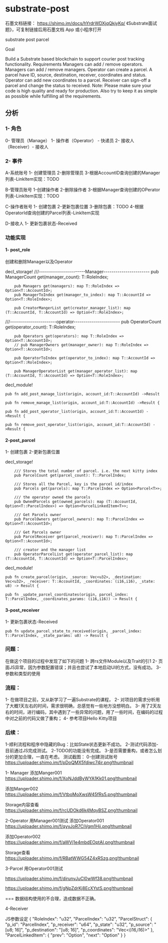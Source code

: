 # substrate-post

石墨文档链接：
https://shimo.im/docs/hYrdrWDXjqQkjyKq/ 《Substrate面试题》，可复制链接后用石墨文档 App 或小程序打开


substrate post parcel

Goal

Build a Substrate based blockchain to support courier post tracking functionality.
Requirements
Managers can add / remove operators.
Managers can add / remove managers.
Operator can create a parcel.
A parcel have ID, source, destination, receiver, coordinates and status.
Operator can add new coordinates to a parcel.
Receiver can sign-off a parcel and change the status to received.
Note: Please make sure your code is high quality and ready for production. Also try to keep it as simple as possible while fulfilling all the requirements.

## 分析

### 1- 角色
0- 管理员（Manage）
1- 操作者（Operator） - 快递员
2- 接收人（Receiver）- 接收人

### 2- 事件

A-系统账号
1- 创建管理员
2-删除管理员
3-根据AccountID查询创建的Manager列表-LinkItem实现：TODO

B-管理员账号
1-创建操作者
2-删除操作者
3-根据Manager查询创建的OPerator列表-LinkItem实现：TODO

C-操作者账号
1- 创建包裹
2-更新包裹位置
3-删除包裹：TODO
4-根据OperatorId查询创建的Parcel列表-LinkItem实现

D-接收人
1- 更新包裹状态-Received

### 功能实现

#### 1- post_role
创建和删除Manager以及Operator

decl_storage!
        ///-----------------------Manager-----------------------
        pub ManagerCount get(manager_count): T::RoleIndex;

        pub Managers get(managers): map T::RoleIndex => Option<T::AccountId>;
        pub ManagerToIndex get(manager_to_index): map T::AccountId => Option<T::RoleIndex>;
        
        pub CreatorMangerList get(creator_manager_list): map (T::AccountId, T::AccountId) => Option<T::RoleIndex>;
///-----------------------operator-----------------------
        pub OperatorCount get(operator_count): T::RoleIndex;
        
        pub Operators get(operators): map T::RoleIndex => Option<T::AccountId>;
        // pub ManagerOwners get(manager_owner): map T::RoleIndex => Option<T::AccountId>;
        
        pub OperatorToIndex get(operator_to_index): map T::AccountId => Option<T::RoleIndex>;
        
        pub ManagerOperatorList get(manager_operator_list): map (T::AccountId, T::AccountId) => Option<T::RoleIndex>;
 
decl_module!

    pub fn add_post_manage_list(origin, account_id:T::AccountId) ->Result
    
    pub fn remove_manage_list(origin, account_id:T::AccountId) ->Result {
 
    pub fn add_post_operator_list(origin, account_id:T::AccountId) ->Result {
    
    pub fn remove_post_operator_list(origin, account_id:T::AccountId) ->Result {
 
#### 2-post_parcel
1- 创建包裹
2-更新包裹位置
 
decl_storage!
 
        /// Stores the total number of parcel. i.e. the next kitty index
        pub ParcelCount get(parcel_count): T::ParcelIndex;
        
        /// Stores all the Parcel, key is the parcel id/index
        pub Parcels get(parcels): map T::ParcelIndex => Option<Parcel<T>>;
        
        /// the operator owned the parcels
        pub OwnedParcels get(owned_parcels): map (T::AccountId, Option<T::ParcelIndex>) => Option<ParcelLinkedItem<T>>;
        
        /// Get Parcels owner
        pub ParcelOwners get(parcel_owners): map T::ParcelIndex => Option<T::AccountId>;
        
        /// Get Parcels owner
        pub ParcelReceiver get(parcel_receiver): map T::ParcelIndex => Option<T::AccountId>;
        
        /// creator and the manager list
        pub OperatorParcelList get(operator_parcel_list): map (T::AccountId, T::AccountId) => Option<T::ParcelIndex>;
 
decl_module!
 
    pub fn create_parcel(origin, _source: Vec<u32>, _destination: Vec<u32>, _receiver: T::AccountId, _coordinates: (i16,i16), _state: u8) -> Result {
 
    pub fn _update_parcel_coordinates(origin, parcel_index: T::ParcelIndex, _coordinates_params: (i16,i16)) -> Result {
 
#### 3-post_receiver
1- 更新包裹状态-Received
 
    pub fn update_parcel_state_to_received(origin, _parcel_index: T::ParcelIndex, _state_params: u8) -> Result {
 

### 问题：
在做这个项目的过程中发现了如下的问题
1- 跨rs文件Module以及Trait的引1
2- 页面JS异常，因为参数配置错误；并且也尝试了本地启动UI的方式，没有成功。
3- 参数和类型的使用

### 流程：
1- 在做项目之前，又从新学习了一遍Substrate的课程，
2- 对项目的需求分析用了大概1天左右的时间，需求很明确，总感觉有一些地方没想明白。
3- 用了2天左右的时间，进行编码，其中遇到了一些异常的问题，用了一些时间，在编码的过程中对之前的代码又做了重构；
4- 参考项目Hello Kitty项目
 
### 后续：
1-顺利流程和程序中隐藏的Bug：比如State状态更新不成功。
2-测试代码添加- 目前通过JS完成测试。
2-TODO的功能没有完成。
3-是否需要重构，或者怎么划分的更加合理，一直在考虑。
测试截图：
0-创建测试账号
https://uploader.shimo.im/f/pDoQMX5fdiwc74ir.png!thumbnail

1- Manager
添加Manger001
 https://uploader.shimo.im/f/XoNJddByWYA1Kk01.png!thumbnail
 
添加Manger002
 https://uploader.shimo.im/f/VtboMoXwsW45fRs5.png!thumbnail
 
Storage内容查看
 https://uploader.shimo.im/f/rcUDOkd6k4MqyBSZ.png!thumbnail


2-Operator
用Manager001测试
添加Operator001
 https://uploader.shimo.im/f/qyyJoR7CiVgm1Hji.png!thumbnail
 
添加Operator002
 https://uploader.shimo.im/f/aWVj1e4mbdEOptAI.png!thumbnail
 
Storage查看
https://uploader.shimo.im/f/RBatWWG54Z4xRSzg.png!thumbnail
 
3-Parcel
用Operator001测试
 
 https://uploader.shimo.im/f/dirunvJuCl0wWf38.png!thumbnail
 
 https://uploader.shimo.im/f/gNpZdrKj8EcXYstS.png!thumbnail

 === 数据结构使用的不合理，造成数据不正确。

4-Receiver
 
 
JS参数设定
{
  "RoleIndex": "u32",
  "ParcelIndex": "u32",
  "ParcelStruct": {
    "p_id": "ParcelIndex",
    "p_receiver": "u64",
    "p_state": "u32",
    "p_source": "[u8; 16]",
    "p_destination": "[u8; 16]",
    "p_coordinates": "Vec<(i16,i16)>"
  },
  "ParcelLinkedItem": {
    "prev": "Option<ParcelIndex>",
    "next": "Option<ParcelIndex>"
  }
}